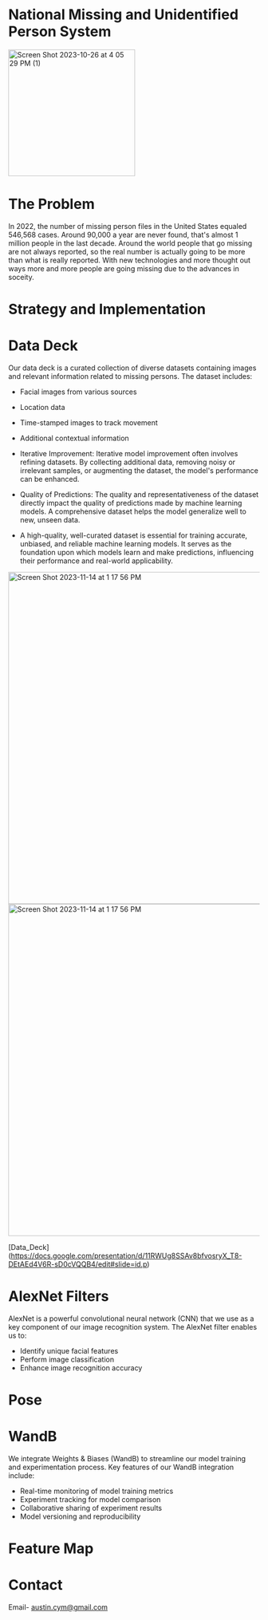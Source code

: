 # National Missing and Unidentified Person System
<img width="254" alt="Screen Shot 2023-10-26 at 4 05 29 PM (1)" src="https://namus.nij.ojp.gov/sites/g/files/xyckuh336/files/images/2021-03/namus-logo-color.png">


# The Problem 
In 2022, the number of missing person files in the United States equaled 546,568 cases. Around 90,000 a year are never found, that's almost 1 million people in the last decade. Around the world people that go missing are not always reported, so the real number is actually going to be more than what is really reported. With new technologies and more thought out ways more and more people are going missing due to the advances in soceity.

# Strategy and Implementation


# Data Deck
Our data deck is a curated collection of diverse datasets containing images and relevant information related to missing persons. The dataset includes:

- Facial images from various sources
- Location data
- Time-stamped images to track movement
- Additional contextual information

- Iterative Improvement: Iterative model improvement often involves refining datasets. By collecting additional data, removing noisy or irrelevant samples, or augmenting the dataset, the model's performance can be enhanced.
  
- Quality of Predictions: The quality and representativeness of the dataset directly impact the quality of predictions made by machine learning models. A comprehensive dataset helps the model generalize well to new, unseen data.

- A high-quality, well-curated dataset is essential for training accurate, unbiased, and reliable machine learning models. It serves as the foundation upon which models learn and make predictions, influencing their performance and real-world applicability.

<img width="666" alt="Screen Shot 2023-11-14 at 1 17 56 PM" src="https://static01.nyt.com/images/2017/10/24/business/24ITINERARIES1/24ITINERARIES1-superJumbo.jpg"> 
<img width="666" alt="Screen Shot 2023-11-14 at 1 17 56 PM" src="https://images.unsplash.com/photo-1461870083782-4d7b4f364728?ixlib=rb-4.0.3&ixid=M3wxMjA3fDB8MHxwaG90by1yZWxhdGVkfDF8fHxlbnwwfHx8fHw%3D&w=1000&q=80">

[Data_Deck] (https://docs.google.com/presentation/d/11RWUg8SSAv8bfvosryX_T8-DEtAEd4V6R-sD0cVQQB4/edit#slide=id.p)
# AlexNet Filters
AlexNet is a powerful convolutional neural network (CNN) that we use as a key component of our image recognition system. The AlexNet filter enables us to:

- Identify unique facial features
- Perform image classification
- Enhance image recognition accuracy
# Pose

# WandB
We integrate Weights & Biases (WandB) to streamline our model training and experimentation process. Key features of our WandB integration include:

- Real-time monitoring of model training metrics
- Experiment tracking for model comparison
- Collaborative sharing of experiment results
- Model versioning and reproducibility
# Feature Map

# Contact 
Email- austin.cym@gmail.com
